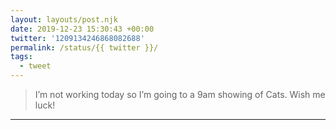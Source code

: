 ```yaml
---
layout: layouts/post.njk
date: 2019-12-23 15:30:43 +00:00
twitter: '1209134246868082688'
permalink: /status/{{ twitter }}/
tags: 
  - tweet
---
```


> I’m not working today so I’m going to a 9am showing of Cats. Wish me luck!

---
